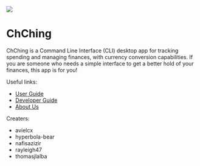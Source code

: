 ![](https://images.gamebanana.com/img/ico/sprays/oinkspray_2.png)
# ChChing

ChChing is a Command Line Interface (CLI) desktop app for tracking spending and managing finances, with currency conversion capabilities. If you are someone who needs a simple interface to get a better hold of your finances, this app is for you!

Useful links:
* [User Guide](UserGuide.md)
* [Developer Guide](DeveloperGuide.md)
* [About Us](AboutUs.md)

Creaters:
* avielcx
* hyperbola-bear
* nafisazizir
* rayleigh47
* thomasjlalba